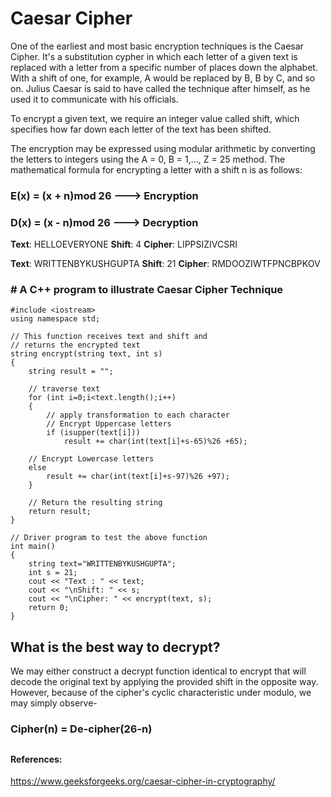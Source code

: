﻿# Caesar Cipher

One of the earliest and most basic encryption techniques is the Caesar Cipher. It's a substitution cypher in which each letter of a given text is replaced with a letter from a specific number of places down the alphabet. With a shift of one, for example, A would be replaced by B, B by C, and so on. Julius Caesar is said to have called the technique after himself, as he used it to communicate with his officials.

To encrypt a given text, we require an integer value called shift, which specifies how far down each letter of the text has been shifted.

The encryption may be expressed using modular arithmetic by converting the letters to integers using the A = 0, B = 1,..., Z = 25 method. The mathematical formula for encrypting a letter with a shift n is as follows:

### E(x) = (x + n)mod 26   ---> Encryption
### D(x) = (x - n)mod 26   ---> Decryption

**Text**: HELLOEVERYONE
**Shift**: 4
**Cipher**: LIPPSIZIVCSRI

**Text**: WRITTENBYKUSHGUPTA
**Shift**: 21
**Cipher**: RMDOOZIWTFPNCBPKOV



### # A C++ program to illustrate Caesar Cipher Technique
```
#include <iostream>
using namespace std;
 
// This function receives text and shift and
// returns the encrypted text
string encrypt(string text, int s)
{
    string result = "";
 
    // traverse text
    for (int i=0;i<text.length();i++)
    {
        // apply transformation to each character
        // Encrypt Uppercase letters
        if (isupper(text[i]))
            result += char(int(text[i]+s-65)%26 +65);
 
    // Encrypt Lowercase letters
    else
        result += char(int(text[i]+s-97)%26 +97);
    }
 
    // Return the resulting string
    return result;
}
 
// Driver program to test the above function
int main()
{
    string text="WRITTENBYKUSHGUPTA";
    int s = 21;
    cout << "Text : " << text;
    cout << "\nShift: " << s;
    cout << "\nCipher: " << encrypt(text, s);
    return 0;
}
```

## What is the best way to decrypt?
We may either construct a decrypt function identical to encrypt that will decode the original text by applying the provided shift in the opposite way. However, because of the cipher's cyclic characteristic under modulo, we may simply observe-

### Cipher(n) = De-cipher(26-n)


##
#### References:
https://www.geeksforgeeks.org/caesar-cipher-in-cryptography/
